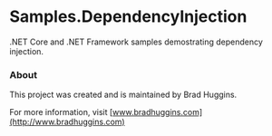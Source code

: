 # Samples.DependencyInjection
.NET Core and .NET Framework samples demostrating dependency injection.


### About
This project was created and is maintained by Brad Huggins.

For more information, visit [www.bradhuggins.com](http://www.bradhuggins.com)
